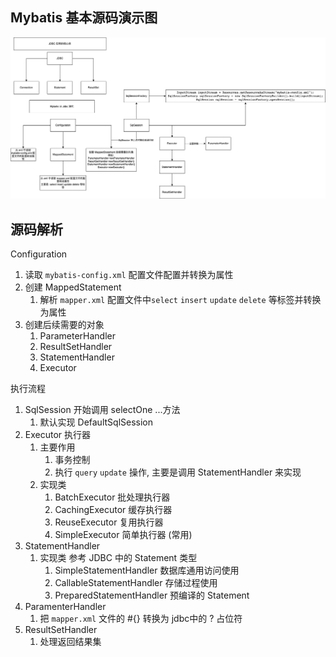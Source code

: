 ## Mybatis 基本源码演示图

![Mybatis.png](https://raw.githubusercontent.com/zfqit/images/main/img/202310301439329.png)

## 源码解析

Configuration

1. 读取 `mybatis-config.xml` 配置文件配置并转换为属性
2. 创建 MappedStatement
	1. 解析 `mapper.xml` 配置文件中`select` `insert` `update` `delete` 等标签并转换为属性
3. 创建后续需要的对象
	1. ParameterHandler
	2. ResultSetHandler
	3. StatementHandler
	4. Executor

执行流程

1. SqlSession 开始调用 selectOne ...方法
	1. 默认实现 DefaultSqlSession
2. Executor 执行器
	1. 主要作用
		1. 事务控制
		2. 执行 `query` `update` 操作, 主要是调用 StatementHandler 来实现
	2. 实现类
		1. BatchExecutor 批处理执行器
		2. CachingExecutor 缓存执行器
		3. ReuseExecutor 复用执行器
		4. SimpleExecutor 简单执行器 (常用)
3. StatementHandler 
	1. 实现类 参考 JDBC 中的 Statement 类型
		1. SimpleStatementHandler 数据库通用访问使用
		2. CallableStatementHandler 存储过程使用
		3. PreparedStatementHandler 预编译的 Statement
4. ParamenterHandler
	1. 把 `mapper.xml` 文件的 #{} 转换为 jdbc中的 ?  占位符
5. ResultSetHandler
	1. 处理返回结果集